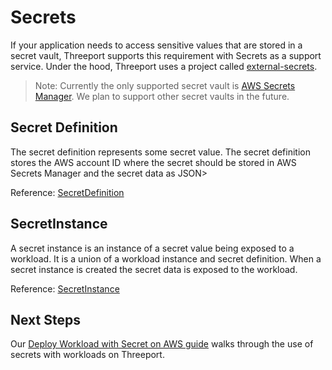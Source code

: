 # Secrets

If your application needs to access sensitive values that are stored in a secret
vault, Threeport supports this requirement with Secrets as a support service.
Under the hood, Threeport uses a project called
[external-secrets](https://github.com/external-secrets/external-secrets).

> Note: Currently the only supported secret vault is [AWS Secrets
> Manager](https://docs.aws.amazon.com/secretsmanager/latest/userguide/intro.html).
> We plan to support other secret vaults in the future.

## Secret Definition

The secret definition represents some secret value.  The secret definition
stores the AWS account ID where the secret should be stored in AWS Secrets
Manager and the secret data as JSON>

Reference: [SecretDefinition](https://pkg.go.dev/github.com/threeport/threeport/pkg/api/v0#SecretDefinition)

## SecretInstance

A secret instance is an instance of a secret value being exposed to a workload.
It is a union of a workload instance and secret definition.  When a secret
instance is created the secret data is exposed to the workload.

Reference: [SecretInstance](https://pkg.go.dev/github.com/threeport/threeport/pkg/api/v0#SecretInstance)

## Next Steps

Our [Deploy Workload with Secret on AWS guide](../deploy-workload-aws-secret)
walks through the use of secrets with workloads on Threeport.

